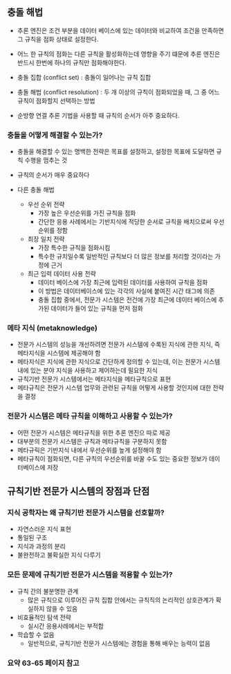 ## 충돌 해법
- 추론 엔진은 조건 부분을 데이터 베이스에 있는 데이터와 비교하여 조건을 만족하면 그 규칙을 점화 상태로 설정한다.
- 어느 한 규칙의 점화는 다른 규칙을 활성화하는데 영향을 주기 떄문에 추론 엔진은 반드시 한번에 하나의 규칙만 점화해야한다.
- 충돌 집합 (conflict set) : 충돌이 일어나는 규칙 집합
- 충돌 해법 (conflict resolution) : 두 개 이상의 규칙이 점화되었을 때, 그 중 어느 규칙이 점화할지 선택하는 방법

- 순방향 연결 추론 기법을 사용할 때 규칙의 순서가 아주 중요하다.

### 충돌을 어떻게 해결할 수 있는가?
- 충돌을 해결할 수 있는 명백한 전략은 목표를 설정하고, 설정한 목표에 도달하면 규칙 수행을 멈추는 것
- 규칙의 순서가 매우 중요하다

- 다른 충돌 해법
	- 우선 순위 전략
		- 가장 높은 우선순위를 가진 규칙을 점화
		- 간단한 응용 사례에서는 기반지식에 적당한 순서로 규칙을 배치으로써 우선순위를 정함
	- 최장 일치 전략
		- 가장 특수한 규칙을 점화시킴
		- 특수한 규치일수록 일반적인 규칙보다 더 많은 정보를 처리할 것이라는 가정에 근거
	- 최근 입력 데이터 사용 전략
		- 데이터 베이스에 가장 최근에 입력된 데이터를 사용하여 규칙을 점화
		- 이 방법은 데이터베이스에 있는 각각의 사실에 붙여진 시간 태그에 의존
		- 충돌 집합 중에서, 전문가 시스템은 전건에 가장 최근에 데이터 베이스에 추가된 데이터가 들어 있는 규칙을 먼저 점화

### 메타 지식 (metaknowledge)
- 전문가 시스템의 성능을 개선하려면 전문가 시스템에 수록된 지식에 관한 지식, 즉 메타지식을 시스템에 제공해야 함
- 메타지식은 지식에 관한 지식으로 간단하게 정의할 수 있는데, 이는 전문가 시스템 내에 있는 분야 지식을 사용하고 제어하는데 필요한 지식
- 규칙기반 전문가 시스템에서는 메타지식을 메타규칙으로 표현
- 메타규칙은 전문가 시스템 업무와 관련된 규칙을 어떻게 사용할 것인지에 대한 전략을 결정

### 전문가 시스템은 메타 규칙을 이해하고 사용할 수 있는가?
- 어떤 전문가 시스템은 메타규칙을 위한 추론 엔진으 따로 제공
- 대부분의 전문가 시스템은 규칙과 메타규칙을 구분하지 못함
- 메타규릭은 기반지식 내에서 우선순위를 높게 설정해야 함
- 메타규칙이 점화되면, 다른 규칙의 우선순위를 바꿀 수도 있는 중요한 정보가 데이터베이스에 저장

## 규칙기반 전문가 시스템의 장점과 단점
### 지식 공학자는 왜 규칙기반 전문가 시스템을 선호할까?
- 자연스러운 지식 표현
- 통일된 구조
- 지식과 과정의 분리
- 불완전하고 불확실한 지식 다루기

### 모든 문제에 규칙기반 전문가 시스템을 적용할 수 있는가?
- 규칙 간의 불분명한 관계
	- 많은 규칙으로 이루어진 규칙 집합 안에서는 규칙직의 논리적인 상호관계가 확실하지 않을 수 있음
- 비효율적인 탐색 전략
	- 실시간 응용사례에서는 부적합
- 학습할 수 없음	
	- 일반적으로, 규칙기반 전문가 시스템에는 경험을 통해 배우는 능력이 없음

### 요약 63-65 페이지 참고	
	